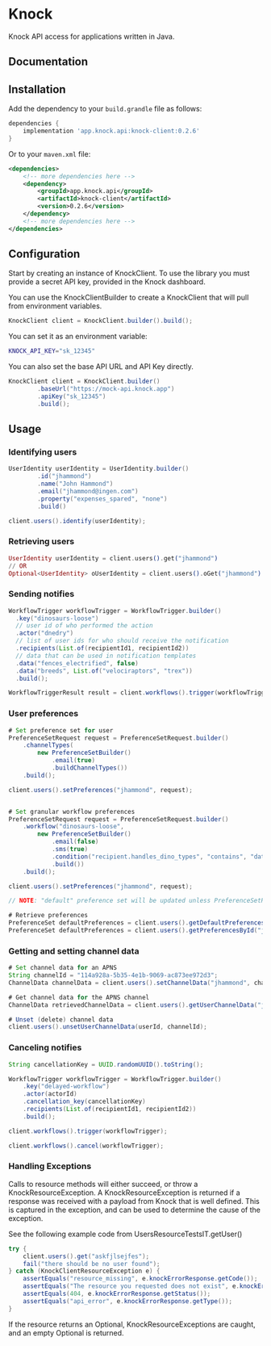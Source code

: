 # Knock

Knock API access for applications written in Java.

## Documentation

## Installation

Add the dependency to your `build.grandle` file as follows:

```groovy
dependencies {
    implementation 'app.knock.api:knock-client:0.2.6'
}
```

Or to your `maven.xml` file:

```xml
<dependencies>
    <!-- more dependencies here -->
    <dependency>
        <groupId>app.knock.api</groupId>
        <artifactId>knock-client</artifactId>
        <version>0.2.6</version>
    </dependency>
    <!-- more dependencies here -->
</dependencies>
```

## Configuration

Start by creating an instance of KnockClient.
To use the library you must provide a secret API key, provided in the Knock dashboard.

You can use the KnockClientBuilder to create a KnockClient that will pull from
environment variables.

```java
KnockClient client = KnockClient.builder().build();
```

You can set it as an environment variable:

```bash
KNOCK_API_KEY="sk_12345"
```

You can also set the base API URL and API Key directly.

```java
KnockClient client = KnockClient.builder()
        .baseUrl("https://mock-api.knock.app")
        .apiKey("sk_12345")
        .build();
```

## Usage

### Identifying users

```java
UserIdentity userIdentity = UserIdentity.builder()
        .id("jhammond")
        .name("John Hammond")
        .email("jhammond@ingen.com")
        .property("expenses_spared", "none")
        .build()

client.users().identify(userIdentity);
```

### Retrieving users

```elixir
UserIdentity userIdentity = client.users().get("jhammond")
// OR
Optional<UserIdentity> oUserIdentity = client.users().oGet("jhammond")
```

### Sending notifies

```java
WorkflowTrigger workflowTrigger = WorkflowTrigger.builder()
  .key("dinosaurs-loose")
  // user id of who performed the action
  .actor("dnedry")
  // list of user ids for who should receive the notification
  .recipients(List.of(recipientId1, recipientId2))
  // data that can be used in notification templates
  .data("fences_electrified", false)
  .data("breeds", List.of("velociraptors", "trex"))
  .build();

WorkflowTriggerResult result = client.workflows().trigger(workflowTrigger);
```

### User preferences

```java
# Set preference set for user
PreferenceSetRequest request = PreferenceSetRequest.builder()
    .channelTypes(
        new PreferenceSetBuilder()
            .email(true)
            .buildChannelTypes())
    .build();

client.users().setPreferences("jhammond", request);


# Set granular workflow preferences
PreferenceSetRequest request = PreferenceSetRequest.builder()
    .workflow("dinosaurs-loose",
        new PreferenceSetBuilder()
            .email(false)
            .sms(true)
            .condition("recipient.handles_dino_types", "contains", "data.dino_type")
            .build())
    .build();

client.users().setPreferences("jhammond", request);

// NOTE: "default" preference set will be updated unless PreferenceSetRequest.id is provided.

# Retrieve preferences
PreferenceSet defaultPreferences = client.users().getDefaultPreferences("jhammond");
PreferenceSet defaultPreferences = client.users().getPreferencesById("jhammond", "other-preference-set");
```

### Getting and setting channel data

```java
# Set channel data for an APNS
String channelId = "114a928a-5b35-4e1b-9069-ac873ee972d3";
ChannelData channelData = client.users().setChannelData("jhammond", channelId, Map.of("tokens", List.of("some-token")));

# Get channel data for the APNS channel
ChannelData retrievedChannelData = client.users().getUserChannelData("jhammond", channelId)

# Unset (delete) channel data
client.users().unsetUserChannelData(userId, channelId);
```

### Canceling notifies

```java
String cancellationKey = UUID.randomUUID().toString();

WorkflowTrigger workflowTrigger = WorkflowTrigger.builder()
    .key("delayed-workflow")
    .actor(actorId)
    .cancellation_key(cancellationKey)
    .recipients(List.of(recipientId1, recipientId2))
    .build();

client.workflows().trigger(workflowTrigger);

client.workflows().cancel(workflowTrigger);
```

### Handling Exceptions

Calls to resource methods will either succeed, or throw a KnockResourceException. A KnockResourceException
is returned if a response was received with a payload from Knock that is well defined. This is captured in the
exception, and can be used to determine the cause of the exception.

See the following example code from UsersResourceTestsIT.getUser()

```java
try {
    client.users().get("askfjlsejfes");
    fail("there should be no user found");
} catch (KnockClientResourceException e) {
    assertEquals("resource_missing", e.knockErrorResponse.getCode());
    assertEquals("The resource you requested does not exist", e.knockErrorResponse.getMessage());
    assertEquals(404, e.knockErrorResponse.getStatus());
    assertEquals("api_error", e.knockErrorResponse.getType());
}
```

If the resource returns an Optional, KnockResourceExceptions are caught, and an empty Optional is returned.
